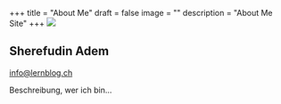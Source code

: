 +++
title = "About Me"
draft = false
image = ""
description = "About Me Site"
+++
![](/img/default-author.png)

## Sherefudin Adem

info@lernblog.ch

Beschreibung, wer ich bin...
